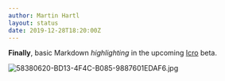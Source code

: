 ```yaml
---
author: Martin Hartl
layout: status
date: 2019-12-28T18:20:00Z
---
```


**Finally**, basic Markdown *highlighting* in the upcoming [Icro](https://hartl.co) beta.

![58380620-BD13-4F4C-B085-9887601EDAF6.jpg](http://share.hartl.co/micro/58380620-BD13-4F4C-B085-9887601EDAF6.jpg)